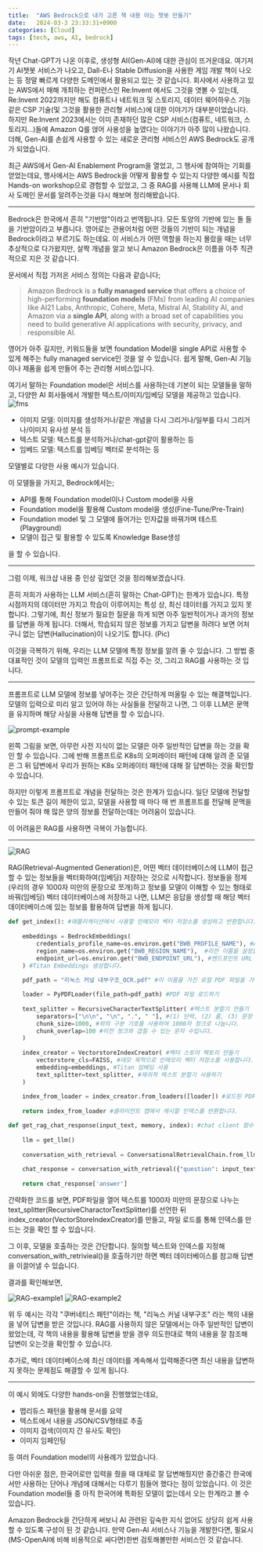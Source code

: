 ```yaml
---
title:  "AWS Bedrock으로 내가 고른 책 내용 아는 챗봇 만들기"
date:   2024-03-3 23:33:31+0900
categories: [Cloud]
tags: [tech, aws, AI, bedrock]
---
```

작년 Chat-GPT가 나온 이후로, 생성형 AI(Gen-AI)에 대한 관심이 뜨거운데요. 여기저기 AI챗봇 서비스가 나오고, Dall-E나 Stable Diffusion을 사용한 게임 개발 책이 나오는 등 정말 빠르게 다양한 도메인에서 활용되고 있는 것 같습니다. 회사에서 사용하고 있는 AWS에서 매해 개최하는 컨퍼런스인 Re:Invent 에서도 그것을 엿볼 수 있는데, Re:Invent 2022까지만 해도 컴퓨트나 네트워크 및 스토리지, 데이터 웨어하우스 기능 같은 CSP 기술(및 그것을 활용한 관리형 서비스)에 대한 이야기가 대부분이었습니다. 하지만 Re:Invent 2023에서는 이미 존재하던 많은 CSP 서비스(컴퓨트, 네트워크, 스토리지...)들에 Amazon Q를 얹어 사용성을 높였다는 이야기가 아주 많이 나왔습니다. 더해, Gen-AI를 손쉽게 사용할 수 있는 새로운 관리형 서비스인 AWS Bedrock도 공개가 되었습니다. 

최근 AWS에서 Gen-AI Enablement Program을 열었고, 그 행사에 참여하는 기회를 얻었는데요, 행사에서는 AWS Bedrock을 어떻게 활용할 수 있는지 다양한 예시를 직접 Hands-on workshop으로 경험할 수 있었고, 그 중 RAG를 사용해 LLM에 문서나 회사 도메인 문서를 알려주는것을 다시 해보며 정리해봤습니다.

---

Bedrock은 한국에서 흔히 "기반암"이라고 번역됩니다. 모든 토양의 기반에 있는 돌 들을 기반암이라고 부릅니다. 영어로는 관용어처럼 어떤 것들의 기반이 되는 개념을 Bedrock이라고 부르기도 하는데요. 이 서비스가 어떤 역할을 하는지 몰랐을 때는 너무 추상적으로 다가왔지만, 살짝 개념을 알고 보니 Amazon Bedrock은 이름을 아주 직관적으로 지은 것 같습니다.

문서에서 직접 가저온 서비스 정의는 다음과 같습니다;

> Amazon Bedrock is a **fully managed service** that offers a choice of high-performing **foundation models** (FMs) from leading AI companies like AI21 Labs, Anthropic, Cohere, Meta, Mistral AI, Stability AI, and Amazon via a **single API**, along with a broad set of capabilities you need to build generative AI applications with security, privacy, and responsible AI.

영어가 아주 길지만, 키워드들을 보면 foundation Model을 single API로 사용할 수 있게 해주는 fully managed service인 것을 알 수 있습니다. 쉽게 말해, Gen-AI 기능이나 제품을 쉽게 만들어 주는 관리형 서비스입니다.

여기서 말하는 Foundation model은 서비스를 사용하는데 기본이 되는 모델들을 말하고, 다양한 AI 회사들에서 개발한 텍스트/이미지/임베딩 모델을 제공하고 있습니다.
![fms](/assets/img/BE340F4B-04FB-4390-843B-C8F9FE61EA7A.png)

- 이미지 모델: 이미지를 생성하거나/같은 개념을 다시 그리거나/일부를 다시 그리거나/이미지 유사성 분석 등
- 텍스트 모델: 텍스트를 분석하거나/chat-gpt같이 활용하는 등
- 임베드 모델: 텍스트를 임베딩 벡터로 분석하는 등

모델별로 다양한 사용 예시가 있습니다.

이 모델들을 가지고, Bedrock에서는;

- API를 통해 Foundation model이나 Custom model을 사용
- Foundation model을 활용해 Custom model을 생성(Fine-Tune/Pre-Train)
- Foundation model 및 그 모델에 들어가는 인자값을 바꿔가며 테스트(Playground)
- 모델이 접근 및 활용할 수 있도록 Knowledge Base생성

을 할 수 있습니다.

---

그럼 이제, 워크샵 내용 중 인상 깊었던 것을 정리해보겠습니다.

흔히 저희가 사용하는 LLM 서비스(흔히 말하는 Chat-GPT)는 한계가 있습니다. 특정 시점까지의 데이터만 가지고 학습이 이루어지는 특성 상, 최신 데이터를 가지고 있지 못합니다. 그렇기에, 최신 정보가 필요한 질문을 하게 되면 아주 일반적이거나 과거의 정보를 답변을 하게 됩니다. 더해서, 학습되지 않은 정보를 가지고 답변을 하려다 보면 어처구니 없는 답변(Hallucination)이 나오기도 합니다. (Pic)

이것을 극복하기 위해, 우리는 LLM 모델에 특정 정보를 알려 줄 수 있습니다. 그 방법 중 대표적인 것이 모델의 입력인 프롬프트로 직접 주는 것, 그리고 RAG를 사용하는 것 입니다.

---

프롬프트로 LLM 모델에 정보를 넣어주는 것은 간단하게 떠올릴 수 있는 해결책입니다. 모델의 입력으로 미리 알고 있어야 하는 사실들을 전달하고 나면, 그 이후 LLM은 문맥을 유지하며 해당 사실을 사용해 답변을 할 수 있습니다.

![prompt-example](/assets/img/33DD8FBF-C395-4D24-A5E0-1B2E13514A70.png)

왼쪽 그림을 보면, 아무런 사전 지식이 없는 모델은 아주 일반적인 답변을 하는 것을 확인 할 수 있습니다. 그에 반해 프롬프트로 K8s의 오퍼레이터 패턴에 대해 알려 준 모델은 그 뒤 답변에서 우리가 원하는 K8s 오퍼레이터 패턴에 대해 잘 답변하는 것을 확인할 수 있습니다.

하지만 이렇게 프롬프트로 개념을 전달하는 것은 한계가 있습니다. 일단 모델에 전달할 수 있는 토큰 길이 제한이 있고, 모델을 사용할 때 마다 매 번 프롬프트를 전달해 문맥을 만들어 줘야 해 많은 양의 정보를 전달하는데는 어려움이 있습니다.

이 어려움은 RAG를 사용하면 극복이 가능합니다.

---

![RAG](/assets/img/6A090E13-12BC-4910-BF04-705B896C75F6.png)

RAG(Retrieval-Augmented Generation)은, 어떤 벡터 데이터베이스에 LLM이 접근할 수 있는 정보들을 벡터화하여(임베딩) 저장하는 것으로 시작합니다. 정보들을 정제(우리의 경우 1000자 미만의 문장으로 쪼개)하고 정보를 모델이 이해할 수 있는 형태로 바꿔(임베딩) 벡터 데이터베이스에 저장하고 나면, LLM은 응답을 생성할 때 해당 벡터 데이터베이스에 있는 정보를 활용하여 답변을 하게 됩니다. 

```python
def get_index(): #애플리케이션에서 사용할 인메모리 벡터 저장소를 생성하고 반환합니다.
    
    embeddings = BedrockEmbeddings(
        credentials_profile_name=os.environ.get("BWB_PROFILE_NAME"), #AWS 자격 증명에 사용할 프로필 이름을 설정합니다(기본값이 아닌 경우)
        region_name=os.environ.get("BWB_REGION_NAME"),  #리전 이름을 설정합니다(기본값이 아닌 경우)
        endpoint_url=os.environ.get("BWB_ENDPOINT_URL"), #엔드포인트 URL 설정(필요한 경우)
    ) #Titan Embeddings 생성합니다.
    
    pdf_path = "리눅스 커널 내부구조_OCR.pdf" #이 이름을 가진 로컬 PDF 파일을 가정합니다.

    loader = PyPDFLoader(file_path=pdf_path) #PDF 파일 로드하기
    
    text_splitter = RecursiveCharacterTextSplitter( #텍스트 분할기 만들기
        separators=["\n\n", "\n", ".", " "], #(1) 단락, (2) 줄, (3) 문장 또는 (4) 단어 순서로 청크를 분할합니다.
        chunk_size=1000, #위의 구분 기호를 사용하여 1000자 청크로 나눕니다.
        chunk_overlap=100 #이전 청크와 겹칠 수 있는 문자 수입니다.
    )
    
    index_creator = VectorstoreIndexCreator( #벡터 스토어 팩토리 만들기
        vectorstore_cls=FAISS, #데모 목적으로 인메모리 벡터 저장소를 사용합니다.
        embedding=embeddings, #Titan 임베딩 사용
        text_splitter=text_splitter, #재귀적 텍스트 분할기 사용하기
    )
    
    index_from_loader = index_creator.from_loaders([loader]) #로드된 PDF에서 벡터 스토어 인덱스를 생성합니다.
    
    return index_from_loader #클라이언트 앱에서 캐시할 인덱스를 반환합니다.
```
```python
def get_rag_chat_response(input_text, memory, index): #chat client 함수
    
    llm = get_llm()
    
    conversation_with_retrieval = ConversationalRetrievalChain.from_llm(llm, index.vectorstore.as_retriever(), memory=memory)
    
    chat_response = conversation_with_retrieval({"question": input_text}) #사용자 메시지, 기록 및 지식을 모델에 전달합니다.
    
    return chat_response['answer']
```

간략화한 코드를 보면, PDF파일을 열어 텍스트를 1000자 미만의 문장으로 나누는 text_splitter(RecursiveCharactorTextSplitter)를 선언한 뒤 index_creator(VectorStoreIndexCreator)를 만들고, 파일 로드를 통해 인덱스를 만드는 것을 확인 할 수 있습니다.

그 이후, 모델을 호출하는 것은 간단합니다. 질의할 텍스트와 인덱스를 지정해 conversation_with_retrivieal()을 호출하기만 하면 벡터 데이터베이스를 참고해 답변을 이끌어낼 수 있습니다. 

결과를 확인해보면,

![RAG-example1](/assets/img/7D70E025-536E-4DF0-A384-9E22C2815182.png)
![RAG-example2](/assets/img/DA7F666D-95FB-4407-BB07-B6BB9E874237.png)

위 두 예시는 각각 "쿠버네티스 패턴"이라는 책, "리눅스 커널 내부구조" 라는 책의 내용을 넣어 답변을 받은 것입니다. RAG를 사용하지 않은 모델에서는 아주 일반적인 답변이 왔었는데, 각 책의 내용을 활용해 답변을 받을 경우 의도한대로 책의 내용을 잘 참조해 답변이 오는것을 확인할 수 있습니다.

추가로, 벡터 데이터베이스에 최신 데이터를 계속해서 입력해준다면 최신 내용을 답변하지 못하는 문제점도 해결할 수 있게 됩니다.

---

이 예시 외에도 다양한 hands-on을 진행했었는데요,

- 맵리듀스 패턴을 활용해 문서를 요약
- 텍스트에서 내용을 JSON/CSV형태로 추출
- 이미지 검색(이미지 간 유사도 확인)
- 이미지 임페인팅

등 여러 Foundation model의 사용례가 있었습니다.

다만 아쉬운 점은, 한국어로만 입력을 줬을 때 대체로 잘 답변해줬지만 중간중간 한국에서만 사용하는 단어나 개념에 대해서는 다루기 힘들어 했다는 점이 있었습니다. 이 것은 Foundation model들 중 아직 한국어에 특화된 모델이 없는데서 오는 한계라고 볼 수 있습니다.

Amazon Bedrock을 간단하게 써보니 AI 관련된 깊숙한 지식 없어도 상당히 쉽게 사용할 수 있도록 구성이 된 것 같습니다. 만약 Gen-AI 서비스나 기능을 개발한다면, 필요시 (MS-OpenAI에 비해 비용적으로 싸다면)한번 검토해볼만한 서비스인 것 같습니다.